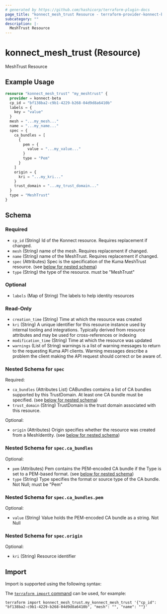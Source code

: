 ```yaml
---
# generated by https://github.com/hashicorp/terraform-plugin-docs
page_title: "konnect_mesh_trust Resource - terraform-provider-konnect-beta"
subcategory: ""
description: |-
  MeshTrust Resource
---
```


# konnect_mesh_trust (Resource)

MeshTrust Resource

## Example Usage

```terraform
resource "konnect_mesh_trust" "my_meshtrust" {
  provider = konnect-beta
  cp_id = "bf138ba2-c9b1-4229-b268-04d9d8a6410b"
  labels = {
    key = "value"
  }
  mesh = "...my_mesh..."
  name = "...my_name..."
  spec = {
    ca_bundles = [
      {
        pem = {
          value = "...my_value..."
        }
        type = "Pem"
      }
    ]
    origin = {
      kri = "...my_kri..."
    }
    trust_domain = "...my_trust_domain..."
  }
  type = "MeshTrust"
}
```

<!-- schema generated by tfplugindocs -->
## Schema

### Required

- `cp_id` (String) Id of the Konnect resource. Requires replacement if changed.
- `mesh` (String) name of the mesh. Requires replacement if changed.
- `name` (String) name of the MeshTrust. Requires replacement if changed.
- `spec` (Attributes) Spec is the specification of the Kuma MeshTrust resource. (see [below for nested schema](#nestedatt--spec))
- `type` (String) the type of the resource. must be "MeshTrust"

### Optional

- `labels` (Map of String) The labels to help identity resources

### Read-Only

- `creation_time` (String) Time at which the resource was created
- `kri` (String) A unique identifier for this resource instance used by internal tooling and integrations. Typically derived from resource attributes and may be used for cross-references or indexing
- `modification_time` (String) Time at which the resource was updated
- `warnings` (List of String) warnings is a list of warning messages to return to the requesting Kuma API clients.
Warning messages describe a problem the client making the API request should correct or be aware of.

<a id="nestedatt--spec"></a>
### Nested Schema for `spec`

Required:

- `ca_bundles` (Attributes List) CABundles contains a list of CA bundles supported by this TrustDomain.
At least one CA bundle must be specified. (see [below for nested schema](#nestedatt--spec--ca_bundles))
- `trust_domain` (String) TrustDomain is the trust domain associated with this resource.

Optional:

- `origin` (Attributes) Origin specifies whether the resource was created from a MeshIdentity. (see [below for nested schema](#nestedatt--spec--origin))

<a id="nestedatt--spec--ca_bundles"></a>
### Nested Schema for `spec.ca_bundles`

Optional:

- `pem` (Attributes) Pem contains the PEM-encoded CA bundle if the Type is set to a PEM-based format. (see [below for nested schema](#nestedatt--spec--ca_bundles--pem))
- `type` (String) Type specifies the format or source type of the CA bundle. Not Null; must be "Pem"

<a id="nestedatt--spec--ca_bundles--pem"></a>
### Nested Schema for `spec.ca_bundles.pem`

Optional:

- `value` (String) Value holds the PEM-encoded CA bundle as a string. Not Null



<a id="nestedatt--spec--origin"></a>
### Nested Schema for `spec.origin`

Optional:

- `kri` (String) Resource identifier

## Import

Import is supported using the following syntax:

The [`terraform import` command](https://developer.hashicorp.com/terraform/cli/commands/import) can be used, for example:

```shell
terraform import konnect_mesh_trust.my_konnect_mesh_trust '{"cp_id": "bf138ba2-c9b1-4229-b268-04d9d8a6410b", "mesh": "", "name": ""}'
```
